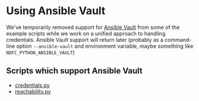 # Using Ansible Vault

We've temporarily removed support for
[Ansible Vault](https://docs.ansible.com/ansible/latest/vault_guide/vault.html)
from some of the example scripts while we work on a unified approach to handling
credentials. Ansible Vault support will return later (probably as a command-line
option `--ansible-vault` and environment variable, maybe something like
`NDFC_PYTHON_ANSIBLE_VAULT`)

## Scripts which support Ansible Vault

* [credentials.py](../scripts/credentials.md)
* [reachability.py](../scripts/reachability.md)

<!---

ndfc-python can be modified to work with Ansible Vault, per below.

## Ansible Python Libraries

If you want to use Ansible Vault with `ndfc-python`, install Ansible.

### Example

``` bash
pip install ansible
```

## Config File

To use these scripts and libraries with Ansible Vault, you'll need to update a common settings
file and set the environment variable `NDFC_PYTHON_CONFIG` to point to it.  For example,
if you want your settings to be located in $HOME/ndfc-python-settings.yaml, then set:

``` bash
export NDFC_PYTHON_CONFIG=$HOME/ndfc-python-settings.yaml
```

And edit this file to contain:

``` yaml
---
ansible_vault: '/path/to/your/ansible/vault/file'
```

## Update your Vault with key/values specific to ndfc-python

Next, you'll need to edit your Ansible Vault file to add your Nexus Dashboard Controller
credentials (username, password, and login domain) and ip address.

We may also require the username and password for your switches in the future,
so you might want to add this as well.

``` bash
/path/to/your/ansible/vault/file 
```

It is recommended (but not mandatory) that you encrypt all passwords.  Below is one way to do this.

### Modify /path/to/your/ansible/vault/file

#### Edit `ansible_password` (password for NDFC controller) and `device_password` (password for NX-OS switches)

Add `ansible_password` and `device_password` in encrypted format (or non-encrypted,
if you don't care about security).  These are the passwords you use to login to your
ND/NDFC Controller, and NX-OS switches, respectively.

To add encrypted passwords for the ND/NDFC controller and NX-OS devices,
issue the following from this repository's top-level directory.

``` bash
ansible-vault encrypt_string 'mySuperSecretNdfcPassword' --name 'ansible_password' >> /path/to/your/ansible/vault/file
echo "" >> /path/to/your/ansible/vault/file
ansible-vault encrypt_string 'mySuperSecretNxosPassword' --name 'device_password' >> /path/to/your/ansible/vault/file
echo "" >> /path/to/your/ansible/vault/file
```

ansible-vault will prompt you for a vault password, which you'll use to decrypt
these passwords when running the example scripts.

Example:

``` bash
% ansible-vault encrypt_string 'mySuperSecretNdfcPassword' --name 'ansible_password' >> /path/to/your/ansible/vault/file
New Vault password: 
Confirm New Vault password: 
%
% echo "" >> /path/to/your/ansible/vault/file
% cat /path/to/your/ansible/vault/file
ansible_password: !vault |
          $ANSIBLE_VAULT;1.1;AES256
          35313565343034623966323832303764633165386439663133323832383336366362663431366565
          6238373030393562363831616266336464353963393566300a316564663135323263653165393330
          33353935396462663531323437336366653937326234313866623535313431366534363938633834
          6563336634653963320a376364323430316134623430636265383561663631343763646465626365
          36666366333438373537343033393939653830663061623362613439376161626439
% 
```

If you don't care about security, you can add a non-encrypted password by editing the
file directly. The following are example unencrypted passwords for the ND/NDFC controller
and NX-OS devices added to this file:

``` yaml
ansible_password: mySuperSecretNdfcPassword
device_password: mySuperSecretNxosPassword
```

#### Add the domain for Nexus Dashboard Controller login

Change ``nd_domain`` in the same file to the domain associated with the above password
that you're using on ND/NDFC.  If the "domain" field is not displayed when you login to
the GUI, then use local, as shown below.

``` yaml
nd_domain: local
```

#### Add usernames for Nexus Dashboard Controller and switches

Change `ansible_user` in the same file to the username associated with the above
password that you're using on ND/NDFC.

Change `device_username` in the same file to the username used to login to your
NX-OS switches.

Example:

``` yaml
ansible_user: voldomort
device_username: admin
```

#### Add the ip address of your Nexus Dashboard Controller

``` yaml
ndfc_ip: 192.168.1.1
```
-->
